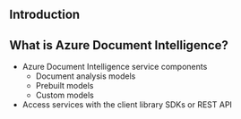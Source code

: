 ## Introduction
## What is Azure Document Intelligence?
  - Azure Document Intelligence service components
    - Document analysis models
    - Prebuilt models
    - Custom models
  - Access services with the client library SDKs or REST API
